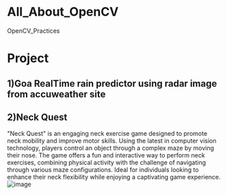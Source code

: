 # All_About_OpenCV
 OpenCV_Practices
# Project
## 1)Goa RealTime rain predictor using radar image from accuweather site
## 2)Neck Quest
"Neck Quest" is an engaging neck exercise game designed to promote neck mobility and improve motor skills. Using the latest in computer vision technology, players control an object through a complex maze by moving their nose. The game offers a fun and interactive way to perform neck exercises, combining physical activity with the challenge of navigating through various maze configurations. Ideal for individuals looking to enhance their neck flexibility while enjoying a captivating game experience.
![image](https://github.com/MangeshGawas/All_About_OpenCV/assets/70948059/6dfe01fd-60c6-4b31-862f-80bcbc5b2c2a)
 
